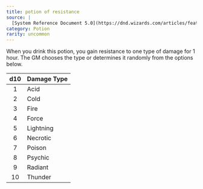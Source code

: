 ```yaml
---
title: potion of resistance
source: |
  [System Reference Document 5.0](https://dnd.wizards.com/articles/features/systems-reference-document-srd)
category: Potion
rarity: uncommon
---
```


When you drink this potion, you gain resistance to one type of damage for 1 hour. The GM chooses the type or determines it randomly from the options below.

| d10 | Damage Type |
|:---:|:------------|
|  1  | Acid        |
|  2  | Cold        |
|  3  | Fire        |
|  4  | Force       |
|  5  | Lightning   |
|  6  | Necrotic    |
|  7  | Poison      |
|  8  | Psychic     |
|  9  | Radiant     |
| 10  | Thunder     |
